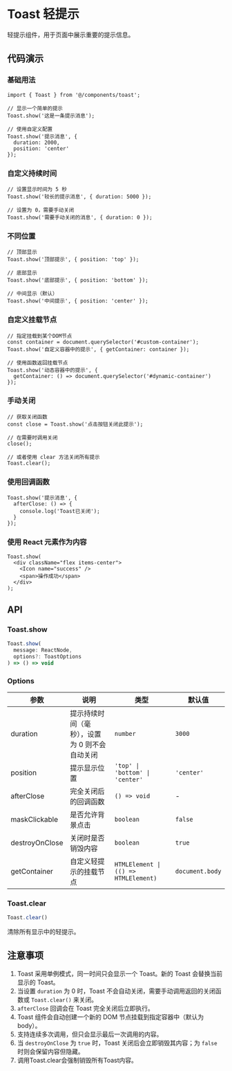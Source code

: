 # Toast 轻提示

轻提示组件，用于页面中展示重要的提示信息。

## 代码演示

### 基础用法

```tsx
import { Toast } from '@/components/toast';

// 显示一个简单的提示
Toast.show('这是一条提示消息');

// 使用自定义配置
Toast.show('提示消息', {
  duration: 2000,
  position: 'center'
});
```

### 自定义持续时间

```tsx
// 设置显示时间为 5 秒
Toast.show('较长的提示消息', { duration: 5000 });

// 设置为 0，需要手动关闭
Toast.show('需要手动关闭的消息', { duration: 0 });
```

### 不同位置

```tsx
// 顶部显示
Toast.show('顶部提示', { position: 'top' });

// 底部显示
Toast.show('底部提示', { position: 'bottom' });

// 中间显示（默认）
Toast.show('中间提示', { position: 'center' });
```

### 自定义挂载节点

```tsx
// 指定挂载到某个DOM节点
const container = document.querySelector('#custom-container');
Toast.show('自定义容器中的提示', { getContainer: container });

// 使用函数返回挂载节点
Toast.show('动态容器中的提示', {
  getContainer: () => document.querySelector('#dynamic-container')
});
```

### 手动关闭

```tsx
// 获取关闭函数
const close = Toast.show('点击按钮关闭此提示');

// 在需要时调用关闭
close();

// 或者使用 clear 方法关闭所有提示
Toast.clear();
```

### 使用回调函数

```tsx
Toast.show('提示消息', {
  afterClose: () => {
    console.log('Toast已关闭');
  }
});
```

### 使用 React 元素作为内容

```tsx
Toast.show(
  <div className="flex items-center">
    <Icon name="success" />
    <span>操作成功</span>
  </div>
);
```

## API

### Toast.show

```ts
Toast.show(
  message: ReactNode,
  options?: ToastOptions
) => () => void
```

### Options

| 参数             | 说明                       | 类型                                   | 默认值             |
|----------------|--------------------------|--------------------------------------|-----------------|
| duration       | 提示持续时间（毫秒），设置为 0 则不会自动关闭 | `number`                             | `3000`          |
| position       | 提示显示位置                   | `'top' \| 'bottom' \| 'center'`      | `'center'`      |
| afterClose     | 完全关闭后的回调函数               | `() => void`                         | -               |
| maskClickable  | 是否允许背景点击                 | `boolean`                            | `false`         |
| destroyOnClose | 关闭时是否销毁内容                | `boolean`                            | `true`          |
| getContainer   | 自定义轻提示的挂载节点              | `HTMLElement \| (() => HTMLElement)` | `document.body` |

### Toast.clear

```ts
Toast.clear()
```

清除所有显示中的轻提示。

## 注意事项

1. Toast 采用单例模式，同一时间只会显示一个 Toast。新的 Toast 会替换当前显示的 Toast。
2. 当设置 `duration` 为 0 时，Toast 不会自动关闭，需要手动调用返回的关闭函数或 `Toast.clear()` 来关闭。
3. `afterClose` 回调会在 Toast 完全关闭后立即执行。
4. Toast 组件会自动创建一个新的 DOM 节点挂载到指定容器中（默认为 body）。
5. 支持连续多次调用，但只会显示最后一次调用的内容。
6. 当 `destroyOnClose` 为 `true` 时，Toast 关闭后会立即销毁其内容；为 `false` 时则会保留内容但隐藏。
7. 调用Toast.clear会强制销毁所有Toast内容。
